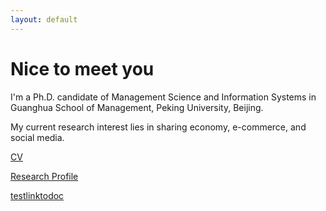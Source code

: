 ```yaml
---
layout: default
---
```


# Nice to meet you

I'm a Ph.D. candidate of Management Science and Information Systems in Guanghua School of Management, Peking University, Beijing.

My current research interest lies in sharing economy, e-commerce, and social media.

[CV]()

[Research Profile](./research.html)

[testlinktodoc](docs/CODE_OF_CONDUCT.md)


